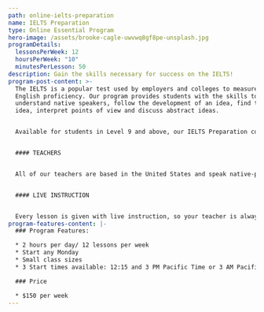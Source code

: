 ```yaml
---
path: online-ielts-preparation
name: IELTS Preparation
type: Online Essential Program
hero-image: /assets/brooke-cagle-uwvwq8gf8pe-unsplash.jpg
programDetails:
  lessonsPerWeek: 12
  hoursPerWeek: "10"
  minutesPerLesson: 50
description: Gain the skills necessary for success on the IELTS!
program-post-content: >-
  The IELTS is a popular test used by employers and colleges to measure student
  English proficiency. Our program provides students with the skills to
  understand native speakers, follow the development of an idea, find the main
  idea, interpret points of view and discuss abstract ideas.


  Available for students in Level 9 and above, our IELTS Preparation course gives participants the confidence they need to succeed on the exam, along with substantial test-taking practice.


  #### TEACHERS


  All of our teachers are based in the United States and speak native-proficient level English. Every teacher has a TEFL Certificate or Master's Degree and extensive instructional experience.


  #### LIVE INSTRUCTION


  Every lesson is given with live instruction, so your teacher is always there to provide feedback and correction. You'll meet and practice with students from around the world as you improve your English skills together!
program-features-content: |-
  ### Program Features:

  * 2 hours per day/ 12 lessons per week
  * Start any Monday 
  * Small class sizes
  * 3 Start times available: 12:15 and 3 PM Pacific Time or 3 AM Pacific Time

  ### Price

  * $150 per week
---
```

